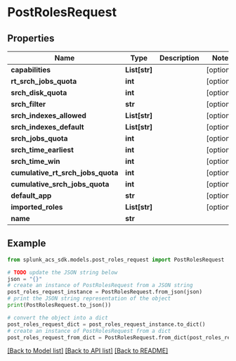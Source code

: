 # PostRolesRequest


## Properties

Name | Type | Description | Notes
------------ | ------------- | ------------- | -------------
**capabilities** | **List[str]** |  | [optional] 
**rt_srch_jobs_quota** | **int** |  | [optional] 
**srch_disk_quota** | **int** |  | [optional] 
**srch_filter** | **str** |  | [optional] 
**srch_indexes_allowed** | **List[str]** |  | [optional] 
**srch_indexes_default** | **List[str]** |  | [optional] 
**srch_jobs_quota** | **int** |  | [optional] 
**srch_time_earliest** | **int** |  | [optional] 
**srch_time_win** | **int** |  | [optional] 
**cumulative_rt_srch_jobs_quota** | **int** |  | [optional] 
**cumulative_srch_jobs_quota** | **int** |  | [optional] 
**default_app** | **str** |  | [optional] 
**imported_roles** | **List[str]** |  | [optional] 
**name** | **str** |  | 

## Example

```python
from splunk_acs_sdk.models.post_roles_request import PostRolesRequest

# TODO update the JSON string below
json = "{}"
# create an instance of PostRolesRequest from a JSON string
post_roles_request_instance = PostRolesRequest.from_json(json)
# print the JSON string representation of the object
print(PostRolesRequest.to_json())

# convert the object into a dict
post_roles_request_dict = post_roles_request_instance.to_dict()
# create an instance of PostRolesRequest from a dict
post_roles_request_from_dict = PostRolesRequest.from_dict(post_roles_request_dict)
```
[[Back to Model list]](../README.md#documentation-for-models) [[Back to API list]](../README.md#documentation-for-api-endpoints) [[Back to README]](../README.md)


